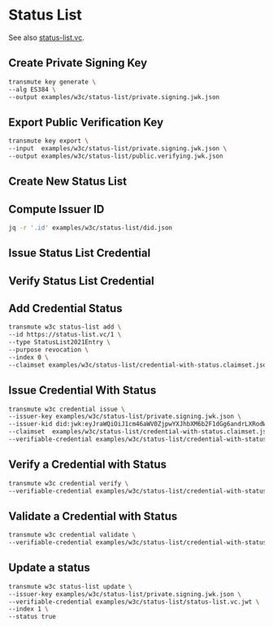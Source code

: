 # Status List

See also [status-list.vc](https://status-list.vc).

## Create Private Signing Key

```sh
transmute key generate \
--alg ES384 \
--output examples/w3c/status-list/private.signing.jwk.json
```

## Export Public Verification Key

```sh
transmute key export \
--input  examples/w3c/status-list/private.signing.jwk.json \
--output examples/w3c/status-list/public.verifying.jwk.json
```

## Create New Status List

<!--
npm run transmute -- w3c status-list create \
--id https://example.com/credentials/status/3 \
--issuer https://key.transparency/issuer/42 \
--valid-from 2019-05-25T03:10:16.992Z \
--purpose revocation \
--length 8 \
--claimset examples/w3c/status-list/claimset.json
-->

## Compute Issuer ID

<!--
npm run transmute -- w3c controller create \
--issuer-key examples/w3c/status-list/public.verifying.jwk.json \
--controller examples/w3c/status-list/did.json
-->

```sh
jq -r '.id' examples/w3c/status-list/did.json
```


## Issue Status List Credential

<!--
npm run transmute -- w3c credential issue \
--issuer-key examples/w3c/status-list/private.signing.jwk.json \
--issuer-kid did:jwk:eyJraWQiOiJ1cm46aWV0ZjpwYXJhbXM6b2F1dGg6andrLXRodW1icHJpbnQ6c2hhLTI1NjpnZThnZVZxTS13dFBlVllkemhzY3ZXRDdOcXktdkdNYVBnLTZqYWFLWFljIiwia3R5IjoiRUMiLCJjcnYiOiJQLTM4NCIsImFsZyI6IkVTMzg0IiwieCI6IklzOHJRQzVsMDF4XzJjQXJXRUFvSF9IczVhQ0prQXFzNWtETTRWb1Ayd2JfUFZpclZUS0loLVIxMEJqUTUxQWwiLCJ5IjoiWXFnT21qWi1ZOTBCS1Vid0dMc3ZIbXdtRUtPSGh1aGcxYUYyZlBOempQUk83WUpHLU9fX0JJM0c1T3B1Tm8yYiJ9#0 \
--claimset  examples/w3c/status-list/claimset.json \
--verifiable-credential examples/w3c/status-list/status-list.vc.jwt
-->


## Verify Status List Credential

<!--
npm run transmute -- w3c credential verify \
--verifiable-credential examples/w3c/status-list/status-list.vc.jwt
-->

## Add Credential Status

```sh
transmute w3c status-list add \
--id https://status-list.vc/1 \
--type StatusList2021Entry \
--purpose revocation \
--index 0 \
--claimset examples/w3c/status-list/credential-with-status.claimset.json
```

<!--
npm run transmute -- w3c status-list add \
--id https://status-list.vc/1 \
--type StatusList2021Entry \
--purpose revocation \
--index 0 \
--claimset examples/w3c/status-list/credential-with-status.claimset.json
-->

## Issue Credential With Status

```sh
transmute w3c credential issue \
--issuer-key examples/w3c/status-list/private.signing.jwk.json \
--issuer-kid did:jwk:eyJraWQiOiJ1cm46aWV0ZjpwYXJhbXM6b2F1dGg6andrLXRodW1icHJpbnQ6c2hhLTI1NjpnZThnZVZxTS13dFBlVllkemhzY3ZXRDdOcXktdkdNYVBnLTZqYWFLWFljIiwia3R5IjoiRUMiLCJjcnYiOiJQLTM4NCIsImFsZyI6IkVTMzg0IiwieCI6IklzOHJRQzVsMDF4XzJjQXJXRUFvSF9IczVhQ0prQXFzNWtETTRWb1Ayd2JfUFZpclZUS0loLVIxMEJqUTUxQWwiLCJ5IjoiWXFnT21qWi1ZOTBCS1Vid0dMc3ZIbXdtRUtPSGh1aGcxYUYyZlBOempQUk83WUpHLU9fX0JJM0c1T3B1Tm8yYiJ9#0 \
--claimset  examples/w3c/status-list/credential-with-status.claimset.json \
--verifiable-credential examples/w3c/status-list/credential-with-status.vc.jwt
```

<!--
npm run transmute -- w3c credential issue \
--issuer-key examples/w3c/status-list/private.signing.jwk.json \
--issuer-kid did:jwk:eyJraWQiOiJ1cm46aWV0ZjpwYXJhbXM6b2F1dGg6andrLXRodW1icHJpbnQ6c2hhLTI1NjpnZThnZVZxTS13dFBlVllkemhzY3ZXRDdOcXktdkdNYVBnLTZqYWFLWFljIiwia3R5IjoiRUMiLCJjcnYiOiJQLTM4NCIsImFsZyI6IkVTMzg0IiwieCI6IklzOHJRQzVsMDF4XzJjQXJXRUFvSF9IczVhQ0prQXFzNWtETTRWb1Ayd2JfUFZpclZUS0loLVIxMEJqUTUxQWwiLCJ5IjoiWXFnT21qWi1ZOTBCS1Vid0dMc3ZIbXdtRUtPSGh1aGcxYUYyZlBOempQUk83WUpHLU9fX0JJM0c1T3B1Tm8yYiJ9#0 \
--claimset  examples/w3c/status-list/credential-with-status.claimset.json \
--verifiable-credential examples/w3c/status-list/credential-with-status.vc.jwt
-->

## Verify a Credential with Status

```sh
transmute w3c credential verify \
--verifiable-credential examples/w3c/status-list/credential-with-status.vc.jwt
```

<!--
npm run transmute -- w3c credential verify \
--verifiable-credential examples/w3c/status-list/credential-with-status.vc.jwt
-->

## Validate a Credential with Status

```sh
transmute w3c credential validate \
--verifiable-credential examples/w3c/status-list/credential-with-status.vc.jwt
```

<!--
npm run transmute -- w3c credential validate \
--verifiable-credential examples/w3c/status-list/credential-with-status.vc.jwt
-->

## Update a status

<!--
npm run transmute -- w3c status-list update \
--issuer-key examples/w3c/status-list/private.signing.jwk.json \
--verifiable-credential examples/w3c/status-list/status-list.vc.jwt \
--index 1 \
--status true
-->

```sh
transmute w3c status-list update \
--issuer-key examples/w3c/status-list/private.signing.jwk.json \
--verifiable-credential examples/w3c/status-list/status-list.vc.jwt \
--index 1 \
--status true
```